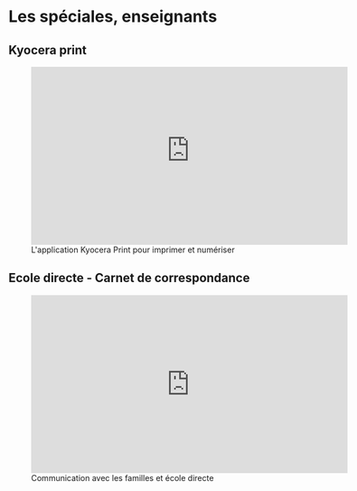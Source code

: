 # Les spéciales, enseignants

## Kyocera print

<figure>
    <iframe title="Application Kyocera Print" width="560" height="315" src="https://tube-enseignement-professionnel.apps.education.fr/videos/embed/b2938cb0-1bb3-49b2-85b8-486db55d61b4" frameborder="0" allowfullscreen="" sandbox="allow-same-origin allow-scripts allow-popups"></iframe>
 <figcaption>L'application Kyocera Print pour imprimer et numériser</figcation>
</figure>
     
## Ecole directe - Carnet de correspondance
     
<figure>
<iframe width="560" height="315" src="https://www.youtube.com/embed/BWZDjIS8FZE?si=iUaqtS1OraBFZO7H" title="YouTube video player" frameborder="0" allow="accelerometer; autoplay; clipboard-write; encrypted-media; gyroscope; picture-in-picture; web-share" referrerpolicy="strict-origin-when-cross-origin" allowfullscreen></iframe>   
<figcation>Communication avec les familles et école directe</figcation>
</figure>
